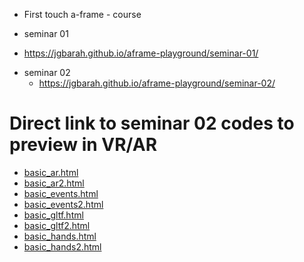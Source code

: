 - First touch a-frame - course

 * seminar 01
  - https://jgbarah.github.io/aframe-playground/seminar-01/

* seminar 02
  - https://jgbarah.github.io/aframe-playground/seminar-02/

# Direct link to seminar 02 codes to preview in VR/AR

- [basic_ar.html](https://samuelcoboscorrea.github.io/curso-aframe/seminar-02/basic_ar.html)
- [basic_ar2.html](https://samuelcoboscorrea.github.io/curso-aframe/seminar-02/basic_ar2.html)
- [basic_events.html](https://samuelcoboscorrea.github.io/curso-aframe/seminar-02/basic_events.html)
- [basic_events2.html](https://samuelcoboscorrea.github.io/curso-aframe/seminar-02/basic_events2.html)
- [basic_gltf.html](https://samuelcoboscorrea.github.io/curso-aframe/seminar-02/basic_gltf.html)
- [basic_gltf2.html](https://samuelcoboscorrea.github.io/curso-aframe/seminar-02/basic_gltf2.html)
- [basic_hands.html](https://samuelcoboscorrea.github.io/curso-aframe/seminar-02/basic_hands.html)
- [basic_hands2.html](https://samuelcoboscorrea.github.io/curso-aframe/seminar-02/basic_hands2.html)